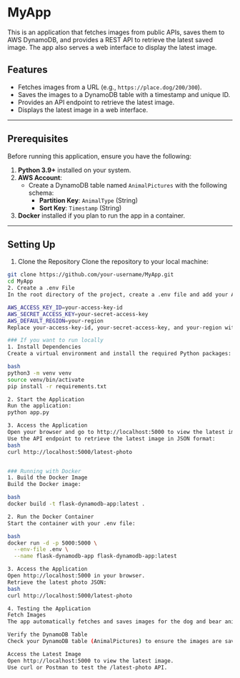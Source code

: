 # MyApp

This is an application that fetches images from public APIs, saves them to AWS DynamoDB, and provides a REST API to retrieve the latest saved image. The app also serves a web interface to display the latest image.

## Features
- Fetches images from a URL (e.g., `https://place.dog/200/300`).
- Saves the images to a DynamoDB table with a timestamp and unique ID.
- Provides an API endpoint to retrieve the latest image.
- Displays the latest image in a web interface.

---

## Prerequisites

Before running this application, ensure you have the following:
1. **Python 3.9+** installed on your system.
2. **AWS Account**:
   - Create a DynamoDB table named `AnimalPictures` with the following schema:
     - **Partition Key**: `AnimalType` (String)
     - **Sort Key**: `Timestamp` (String)
3. **Docker** installed if you plan to run the app in a container.

---

## Setting Up

1. Clone the Repository
Clone the repository to your local machine:
```bash
git clone https://github.com/your-username/MyApp.git
cd MyApp
2. Create a .env File
In the root directory of the project, create a .env file and add your AWS credentials:

AWS_ACCESS_KEY_ID=your-access-key-id
AWS_SECRET_ACCESS_KEY=your-secret-access-key
AWS_DEFAULT_REGION=your-region
Replace your-access-key-id, your-secret-access-key, and your-region with your actual AWS credentials and region.

### If you want to run locally
1. Install Dependencies
Create a virtual environment and install the required Python packages:

bash
python3 -m venv venv
source venv/bin/activate
pip install -r requirements.txt

2. Start the Application
Run the application:
python app.py

3. Access the Application
Open your browser and go to http://localhost:5000 to view the latest image.
Use the API endpoint to retrieve the latest image in JSON format:
bash
curl http://localhost:5000/latest-photo


### Running with Docker
1. Build the Docker Image
Build the Docker image:

bash
docker build -t flask-dynamodb-app:latest .

2. Run the Docker Container
Start the container with your .env file:

bash
docker run -d -p 5000:5000 \
  --env-file .env \
  --name flask-dynamodb-app flask-dynamodb-app:latest

3. Access the Application
Open http://localhost:5000 in your browser.
Retrieve the latest photo JSON:
bash
curl http://localhost:5000/latest-photo

4. Testing the Application
Fetch Images
The app automatically fetches and saves images for the dog and bear animal types to DynamoDB when it starts.

Verify the DynamoDB Table
Check your DynamoDB table (AnimalPictures) to ensure the images are saved.

Access the Latest Image
Open http://localhost:5000 to view the latest image.
Use curl or Postman to test the /latest-photo API.
